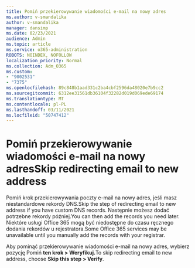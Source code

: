 ```yaml
---
title: Pomiń przekierowywanie wiadomości e-mail na nowy adres
ms.author: v-smandalika
author: v-smandalika
manager: dansimp
ms.date: 02/23/2021
audience: Admin
ms.topic: article
ms.service: o365-administration
ROBOTS: NOINDEX, NOFOLLOW
localization_priority: Normal
ms.collection: Adm_O365
ms.custom:
- "9002531"
- "7375"
ms.openlocfilehash: 89c848b1aad331c2ba4cbf2596da48020e7b9cc2
ms.sourcegitcommit: 6312ee31561db36104f32282d019d069ede69174
ms.translationtype: MT
ms.contentlocale: pl-PL
ms.lasthandoff: 03/11/2021
ms.locfileid: "50747412"
---
```

# <a name="skip-redirecting-email-to-new-address"></a><span data-ttu-id="5e8ca-102">Pomiń przekierowywanie wiadomości e-mail na nowy adres</span><span class="sxs-lookup"><span data-stu-id="5e8ca-102">Skip redirecting email to new address</span></span>

<span data-ttu-id="5e8ca-103">Pomiń krok przekierowywania poczty e-mail na nowy adres, jeśli masz niestandardowe rekordy DNS.</span><span class="sxs-lookup"><span data-stu-id="5e8ca-103">Skip the step of redirecting email to new address if you have custom DNS records.</span></span> <span data-ttu-id="5e8ca-104">Następnie możesz dodać potrzebne rekordy później.</span><span class="sxs-lookup"><span data-stu-id="5e8ca-104">You can then add the records you need later.</span></span> <span data-ttu-id="5e8ca-105">Niektóre usługi Office 365 mogą być niedostępne do czasu ręcznego dodania rekordów u rejestratora.</span><span class="sxs-lookup"><span data-stu-id="5e8ca-105">Some Office 365 services may be unavailable until you manually add the records with your registrar.</span></span>

<span data-ttu-id="5e8ca-106">Aby pominąć przekierowywanie wiadomości e-mail na nowy adres, wybierz pozycję Pomiń **ten krok > Weryfikuj.**</span><span class="sxs-lookup"><span data-stu-id="5e8ca-106">To skip redirecting email to new address, choose **Skip this step > Verify**.</span></span>